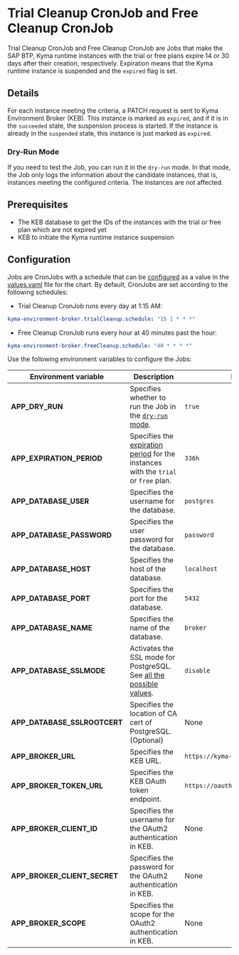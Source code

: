 # Trial Cleanup CronJob and Free Cleanup CronJob

Trial Cleanup CronJob and Free Cleanup CronJob are Jobs that make the SAP BTP, Kyma runtime instances with the trial or free plans expire 14 or 30 days after their creation, respectively.
Expiration means that the Kyma runtime instance is suspended and the `expired` flag is set.

## Details

For each instance meeting the criteria, a PATCH request is sent to Kyma Environment Broker (KEB). This instance is marked as `expired`, and if it is in the `succeeded` state, the suspension process is started.
If the instance is already in the `suspended` state, this instance is just marked as `expired`.

### Dry-Run Mode

If you need to test the Job, you can run it in the `dry-run` mode.
In that mode, the Job only logs the information about the candidate instances, that is, instances meeting the configured criteria. The instances are not affected.

## Prerequisites

* The KEB database to get the IDs of the instances with the trial or free plan which are not expired yet
* KEB to initiate the Kyma runtime instance suspension

## Configuration

Jobs are CronJobs with a schedule that can be [configured](https://kubernetes.io/docs/concepts/workloads/controllers/cron-jobs/#cron-schedule-syntax) as a value in the [values.yaml](../../resources/keb/values.yaml) file for the chart.
By default, CronJobs are set according to the following schedules:

* Trial Cleanup CronJob runs every day at 1:15 AM:

```yaml  
kyma-environment-broker.trialCleanup.schedule: "15 1 * * *"
```

* Free Cleanup CronJob runs every hour at 40 minutes past the hour:

```yaml
kyma-environment-broker.freeCleanup.schedule: "40 * * * *"
```

Use the following environment variables to configure the Jobs:

| Environment variable         | Description                                                                                                                           | Default value                            |
|------------------------------|---------------------------------------------------------------------------------------------------------------------------------------|------------------------------------------|
| **APP_DRY_RUN**              | Specifies whether to run the Job in the [`dry-run` mode](#details).                                                                   | `true`                                   |
| **APP_EXPIRATION_PERIOD**    | Specifies the [expiration period](#trial-cleanup-cronjob-and-free-cleanup-cronjob) for the instances with the `trial` or `free` plan. | `336h`                                   |
| **APP_DATABASE_USER**        | Specifies the username for the database.                                                                                              | `postgres`                               |
| **APP_DATABASE_PASSWORD**    | Specifies the user password for the database.                                                                                         | `password`                               |
| **APP_DATABASE_HOST**        | Specifies the host of the database.                                                                                                   | `localhost`                              |
| **APP_DATABASE_PORT**        | Specifies the port for the database.                                                                                                  | `5432`                                   |
| **APP_DATABASE_NAME**        | Specifies the name of the database.                                                                                                   | `broker`                                 |
| **APP_DATABASE_SSLMODE**     | Activates the SSL mode for PostgreSQL. See [all the possible values](https://www.postgresql.org/docs/9.1/libpq-ssl.html).             | `disable`                                |
| **APP_DATABASE_SSLROOTCERT** | Specifies the location of CA cert of PostgreSQL. (Optional)                                                                           | None                                     |
| **APP_BROKER_URL**           | Specifies the KEB URL.                                                                                                                | `https://kyma-env-broker.kyma.local`     |
| **APP_BROKER_TOKEN_URL**     | Specifies the KEB OAuth token endpoint.                                                                                               | `https://oauth.2kyma.local/oauth2/token` |
| **APP_BROKER_CLIENT_ID**     | Specifies the username for the OAuth2 authentication in KEB.                                                                          | None                                     |
| **APP_BROKER_CLIENT_SECRET** | Specifies the password for the OAuth2 authentication in KEB.                                                                          | None                                     |
| **APP_BROKER_SCOPE**         | Specifies the scope for the OAuth2 authentication in KEB.                                                                             | None                                     |
